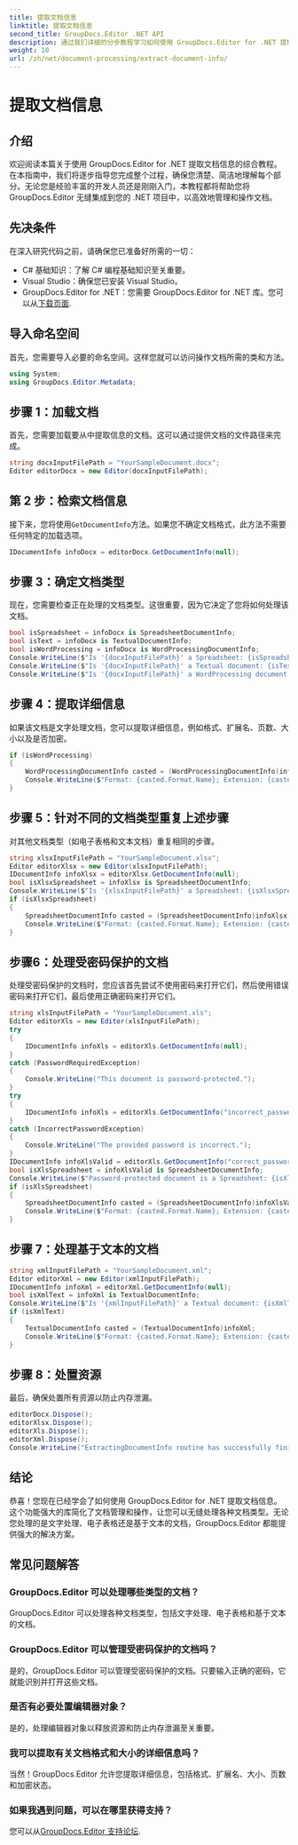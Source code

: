 ```yaml
---
title: 提取文档信息
linktitle: 提取文档信息
second_title: GroupDocs.Editor .NET API
description: 通过我们详细的分步教程学习如何使用 GroupDocs.Editor for .NET 提取文档信息。非常适合管理各种文档类型。
weight: 10
url: /zh/net/document-processing/extract-document-info/
---
```


# 提取文档信息

## 介绍
欢迎阅读本篇关于使用 GroupDocs.Editor for .NET 提取文档信息的综合教程。在本指南中，我们将逐步指导您完成整个过程，确保您清楚、简洁地理解每个部分。无论您是经验丰富的开发人员还是刚刚入门，本教程都将帮助您将 GroupDocs.Editor 无缝集成到您的 .NET 项目中，以高效地管理和操作文档。
## 先决条件
在深入研究代码之前，请确保您已准备好所需的一切：
- C# 基础知识：了解 C# 编程基础知识至关重要。
- Visual Studio：确保您已安装 Visual Studio。
-  GroupDocs.Editor for .NET：您需要 GroupDocs.Editor for .NET 库。您可以从[下载页面](https://releases.groupdocs.com/editor/net/).
## 导入命名空间
首先，您需要导入必要的命名空间。这样您就可以访问操作文档所需的类和方法。
```csharp
using System;
using GroupDocs.Editor.Metadata;
```
## 步骤 1：加载文档
首先，您需要加载要从中提取信息的文档。这可以通过提供文档的文件路径来完成。
```csharp
string docxInputFilePath = "YourSampleDocument.docx";
Editor editorDocx = new Editor(docxInputFilePath);
```
## 第 2 步：检索文档信息
接下来，您将使用`GetDocumentInfo`方法。如果您不确定文档格式，此方法不需要任何特定的加载选项。
```csharp
IDocumentInfo infoDocx = editorDocx.GetDocumentInfo(null);
```
## 步骤 3：确定文档类型
现在，您需要检查正在处理的文档类型。这很重要，因为它决定了您将如何处理该文档。
```csharp
bool isSpreadsheet = infoDocx is SpreadsheetDocumentInfo;
bool isText = infoDocx is TextualDocumentInfo;
bool isWordProcessing = infoDocx is WordProcessingDocumentInfo;
Console.WriteLine($"Is '{docxInputFilePath}' a Spreadsheet: {isSpreadsheet}");
Console.WriteLine($"Is '{docxInputFilePath}' a Textual document: {isText}");
Console.WriteLine($"Is '{docxInputFilePath}' a WordProcessing document: {isWordProcessing}");
```
## 步骤 4：提取详细信息
如果该文档是文字处理文档，您可以提取详细信息，例如格式、扩展名、页数、大小以及是否加密。
```csharp
if (isWordProcessing)
{
    WordProcessingDocumentInfo casted = (WordProcessingDocumentInfo)infoDocx;
    Console.WriteLine($"Format: {casted.Format.Name}; Extension: {casted.Format.Extension}; Page count: {casted.PageCount}; Size: {casted.Size} bytes; Is encrypted: {casted.IsEncrypted}");
}
```
## 步骤 5：针对不同的文档类型重复上述步骤
对其他文档类型（如电子表格和文本文档）重复相同的步骤。
```csharp
string xlsxInputFilePath = "YourSampleDocument.xlsx";
Editor editorXlsx = new Editor(xlsxInputFilePath);
IDocumentInfo infoXlsx = editorXlsx.GetDocumentInfo(null);
bool isXlsxSpreadsheet = infoXlsx is SpreadsheetDocumentInfo;
Console.WriteLine($"Is '{xlsxInputFilePath}' a Spreadsheet: {isXlsxSpreadsheet}");
if (isXlsxSpreadsheet)
{
    SpreadsheetDocumentInfo casted = (SpreadsheetDocumentInfo)infoXlsx;
    Console.WriteLine($"Format: {casted.Format.Name}; Extension: {casted.Format.Extension}; Tabs count: {casted.PageCount}; Size: {casted.Size} bytes; Is encrypted: {casted.IsEncrypted}");
}
```
## 步骤6：处理受密码保护的文档
处理受密码保护的文档时，您应该首先尝试不使用密码来打开它们，然后使用错误密码来打开它们，最后使用正确密码来打开它们。
```csharp
string xlsInputFilePath = "YourSampleDocument.xls";
Editor editorXls = new Editor(xlsInputFilePath);
try
{
    IDocumentInfo infoXls = editorXls.GetDocumentInfo(null);
}
catch (PasswordRequiredException)
{
    Console.WriteLine("This document is password-protected.");
}
try
{
    IDocumentInfo infoXls = editorXls.GetDocumentInfo("incorrect_password");
}
catch (IncorrectPasswordException)
{
    Console.WriteLine("The provided password is incorrect.");
}
IDocumentInfo infoXlsValid = editorXls.GetDocumentInfo("correct_password");
bool isXlsSpreadsheet = infoXlsValid is SpreadsheetDocumentInfo;
Console.WriteLine($"Password-protected document is a Spreadsheet: {isXlsSpreadsheet}");
if (isXlsSpreadsheet)
{
    SpreadsheetDocumentInfo casted = (SpreadsheetDocumentInfo)infoXlsValid;
    Console.WriteLine($"Format: {casted.Format.Name}; Extension: {casted.Format.Extension}; Tabs count: {casted.PageCount}; Size: {casted.Size} bytes; Is encrypted: {casted.IsEncrypted}");
}
```
## 步骤 7：处理基于文本的文档
```csharp
string xmlInputFilePath = "YourSampleDocument.xml";
Editor editorXml = new Editor(xmlInputFilePath);
IDocumentInfo infoXml = editorXml.GetDocumentInfo(null);
bool isXmlText = infoXml is TextualDocumentInfo;
Console.WriteLine($"Is '{xmlInputFilePath}' a Textual document: {isXmlText}");
if (isXmlText)
{
    TextualDocumentInfo casted = (TextualDocumentInfo)infoXml;
    Console.WriteLine($"Format: {casted.Format.Name}; Extension: {casted.Format.Extension}; Encoding: {casted.Encoding}; Size: {casted.Size} bytes");
}
```
## 步骤 8：处置资源
最后，确保处置所有资源以防止内存泄漏。
```csharp
editorDocx.Dispose();
editorXlsx.Dispose();
editorXls.Dispose();
editorXml.Dispose();
Console.WriteLine("ExtractingDocumentInfo routine has successfully finished");
```
## 结论
恭喜！您现在已经学会了如何使用 GroupDocs.Editor for .NET 提取文档信息。这个功能强大的库简化了文档管理和操作，让您可以无缝处理各种文档类型。无论您处理的是文字处理、电子表格还是基于文本的文档，GroupDocs.Editor 都能提供强大的解决方案。
## 常见问题解答
### GroupDocs.Editor 可以处理哪些类型的文档？
GroupDocs.Editor 可以处理各种文档类型，包括文字处理、电子表格和基于文本的文档。
### GroupDocs.Editor 可以管理受密码保护的文档吗？
是的，GroupDocs.Editor 可以管理受密码保护的文档。只要输入正确的密码，它就能识别并打开这些文档。
### 是否有必要处置编辑器对象？
是的，处理编辑器对象以释放资源和防止内存泄漏至关重要。
### 我可以提取有关文档格式和大小的详细信息吗？
当然！GroupDocs.Editor 允许您提取详细信息，包括格式、扩展名、大小、页数和加密状态。
### 如果我遇到问题，可以在哪里获得支持？
您可以从[GroupDocs.Editor 支持论坛](https://forum.groupdocs.com/c/editor/20).